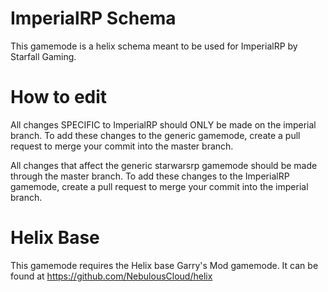 
# ImperialRP Schema

This gamemode is a helix schema meant to be used for ImperialRP by Starfall Gaming.

# How to edit

All changes SPECIFIC to ImperialRP should ONLY be made on the imperial branch.
To add these changes to the generic gamemode, create a pull request to merge your commit into the master branch.

All changes that affect the generic starwarsrp gamemode should be made through the master branch.
To add these changes to the ImperialRP gamemode, create a pull request to merge your commit into the imperial branch.

# Helix Base

This gamemode requires the Helix base Garry's Mod gamemode.
It can be found at https://github.com/NebulousCloud/helix
